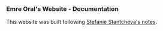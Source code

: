 ### Emre Oral's Website - Documentation

This website was built following  [Stefanie Stantcheva's notes](https://github.com/SStantcheva/stefanie-stantcheva).